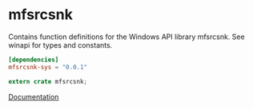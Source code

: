# mfsrcsnk #
Contains function definitions for the Windows API library mfsrcsnk. See winapi for types and constants.

```toml
[dependencies]
mfsrcsnk-sys = "0.0.1"
```

```rust
extern crate mfsrcsnk;
```

[Documentation](https://retep998.github.io/doc/mfsrcsnk/)
